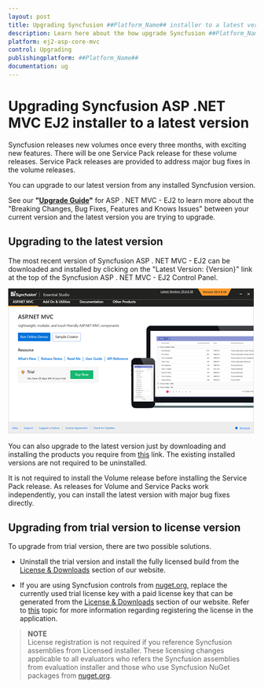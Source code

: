 ```yaml
---
layout: post
title: Upgrading Syncfusion ##Platform_Name## installer to a latest version - Syncfusion
description: Learn here about the how upgrade Syncfusion ##Platform_Name## installer to a latest version from website and control panel.
platform: ej2-asp-core-mvc
control: Upgrading
publishingplatform: ##Platform_Name##
documentation: ug
---
```


# Upgrading Syncfusion ASP .NET MVC EJ2 installer to a latest version

Syncfusion releases new volumes once every three months, with exciting new features. There will be one Service Pack release for these volume releases. Service Pack releases are provided to address major bug fixes in the volume releases.

You can upgrade to our latest version from any installed Syncfusion version.

See our **"[Upgrade Guide](https://help.syncfusion.com/upgrade-guide/aspnet-mvc-ui-controls)"** for ASP . NET MVC - EJ2 to learn more about the "Breaking Changes, Bug Fixes, Features and Knows Issues" between your current version and the latest version you are trying to upgrade.

## Upgrading to the latest version

The most recent version of Syncfusion ASP . NET MVC - EJ2 can be downloaded and installed by clicking on the "Latest Version: {Version}" link at the top of the Syncfusion ASP . NET MVC - EJ2 Control Panel.

![Web Installer Upgrade](images\installer-upgrade.png)

You can also upgrade to the latest version just by downloading and installing the products you require from [this](https://www.syncfusion.com/account/downloads/latest-version) link. The existing installed versions are not required to be uninstalled.

It is not required to install the Volume release before installing the Service Pack release. As releases for Volume and Service Packs work independently, you can install the latest version with major bug fixes directly.

## Upgrading from trial version to license version

To upgrade from trial version, there are two possible solutions.

* Uninstall the trial version and install the fully licensed build from the [License & Downloads](https://www.syncfusion.com/account/downloads) section of our website.

* If you are using Syncfusion controls from [nuget.org](https://www.nuget.org/packages?q=syncfusion), replace the currently used trial license key with a paid license key that can be generated from the [License & Downloads](https://www.syncfusion.com/account/downloads) section of our website. Refer to [this](https://ej2.syncfusion.com/aspnetmvc/documentation/licensing/license-key-registration/) topic for more information regarding registering the license in the application.

>**NOTE** <br /> License registration is not required if you reference Syncfusion assemblies from Licensed installer. These licensing changes applicable to all evaluators who refers the Syncfusion assemblies from evaluation installer and those who use Syncfusion NuGet packages from [nuget.org](https://www.nuget.org/packages?q=syncfusion).
